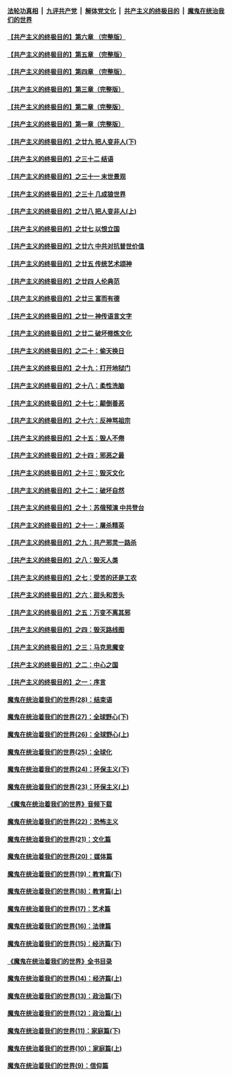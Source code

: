 

####  [法轮功真相](../../../../basic/blob/master/README.md?t=04190401) &nbsp;|&nbsp; [九评共产党](../../../../9ping.md/blob/master/README.md?t=04190401) &nbsp;|&nbsp; [解体党文化](../../../../jtdwh.md/blob/master/README.md?t=04190401)  &nbsp;|&nbsp; [共产主义的终极目的](../../../../gczydzjmd.md/blob/master/README.md?t=04190401) &nbsp;|&nbsp; [魔鬼在统治我们的世界](../../../../mgztzwmdsj.md/blob/master/README.md?t=04190401) 

#### [【共产主义的终极目的】第六章 （完整版）](../pages/nsc422/n11428913.md?t=04190401) 

#### [【共产主义的终极目的】第五章 （完整版）](../pages/nsc422/n11428912.md?t=04190401) 

#### [【共产主义的终极目的】第四章 （完整版）](../pages/nsc422/n11428907.md?t=04190401) 

#### [【共产主义的终极目的】第三章（完整版）](../pages/nsc422/n11428848.md?t=04190401) 

#### [【共产主义的终极目的】第二章（完整版）](../pages/nsc422/n11428831.md?t=04190401) 

#### [【共产主义的终极目的】第一章（完整版）](../pages/nsc422/n11417651.md?t=04190401) 

#### [【共产主义的终极目的】之廿九 把人变非人(下)](../pages/nsc422/n11344140.md?t=04190401) 

#### [【共产主义的终极目的】之三十二 结语](../pages/nsc422/n11360535.md?t=04190401) 

#### [【共产主义的终极目的】之三十一 末世景观](../pages/nsc422/n11351129.md?t=04190401) 

#### [【共产主义的终极目的】之三十 几成狼世界](../pages/nsc422/n11348280.md?t=04190401) 

#### [【共产主义的终极目的】之廿八 把人变非人(上)](../pages/nsc422/n11340492.md?t=04190401) 

#### [【共产主义的终极目的】之廿七 以恨立国](../pages/nsc422/n11336944.md?t=04190401) 

#### [【共产主义的终极目的】之廿六 中共对抗普世价值](../pages/nsc422/n11324785.md?t=04190401) 

#### [【共产主义的终极目的】之廿五 传统艺术颂神](../pages/nsc422/n11296396.md?t=04190401) 

#### [【共产主义的终极目的】之廿四 人伦典范](../pages/nsc422/n11296397.md?t=04190401) 

#### [【共产主义的终极目的】之廿三 富而有德](../pages/nsc422/n11283598.md?t=04190401) 

#### [【共产主义的终极目的】之廿一 神传语言文字](../pages/nsc422/n11263265.md?t=04190401) 

#### [【共产主义的终极目的】之廿二 破坏修炼文化](../pages/nsc422/n11245728.md?t=04190401) 

#### [【共产主义的终极目的】之二十：偷天换日](../pages/nsc422/n11238846.md?t=04190401) 

#### [【共产主义的终极目的】之十九：打开地狱门](../pages/nsc422/n11206376.md?t=04190401) 

#### [【共产主义的终极目的】之十八：柔性洗脑](../pages/nsc422/n11199994.md?t=04190401) 

#### [【共产主义的终极目的】之十七：颠倒善恶](../pages/nsc422/n11179782.md?t=04190401) 

#### [【共产主义的终极目的】之十六：反神骂祖宗](../pages/nsc422/n11166798.md?t=04190401) 

#### [【共产主义的终极目的】之十五：毁人不倦](../pages/nsc422/n11166792.md?t=04190401) 

#### [【共产主义的终极目的】之十四：邪恶之最](../pages/nsc422/n11150249.md?t=04190401) 

#### [【共产主义的终极目的】之十三：毁灭文化](../pages/nsc422/n11135227.md?t=04190401) 

#### [【共产主义的终极目的】之十二：破坏自然](../pages/nsc422/n11135214.md?t=04190401) 

#### [【共产主义的终极目的】之十：苏俄预演 中共登台](../pages/nsc422/n11118424.md?t=04190401) 

#### [【共产主义的终极目的】之十一：屠杀精英](../pages/nsc422/n11118442.md?t=04190401) 

#### [【共产主义的终极目的】之九：共产邪灵一路杀](../pages/nsc422/n11114139.md?t=04190401) 

#### [【共产主义的终极目的】之八：毁灭人类](../pages/nsc422/n11108503.md?t=04190401) 

#### [【共产主义的终极目的】之七：受苦的还是工农](../pages/nsc422/n11101809.md?t=04190401) 

#### [【共产主义的终极目的】之六：甜头和苦头](../pages/nsc422/n11096971.md?t=04190401) 

#### [【共产主义的终极目的】之五：万变不离其邪](../pages/nsc422/n11091285.md?t=04190401) 

#### [【共产主义的终极目的】之四：毁灭路线图](../pages/nsc422/n11086284.md?t=04190401) 

#### [【共产主义的终极目的】之三：马克思魔变](../pages/nsc422/n11061941.md?t=04190401) 

#### [【共产主义的终极目的】之二：中心之国](../pages/nsc422/n11047728.md?t=04190401) 

#### [【共产主义的终极目的】之一：序言](../pages/nsc422/n11086077.md?t=04190401) 

#### [魔鬼在统治着我们的世界(28)：结束语](../pages/nsc422/n10936246.md?t=04190401) 

#### [魔鬼在统治着我们的世界(27)：全球野心(下)](../pages/nsc422/n10928319.md?t=04190401) 

#### [魔鬼在统治着我们的世界(26)：全球野心(上)](../pages/nsc422/n10900318.md?t=04190401) 

#### [魔鬼在统治着我们的世界(25)：全球化](../pages/nsc422/n10788205.md?t=04190401) 

#### [魔鬼在统治着我们的世界(24)：环保主义(下)](../pages/nsc422/n10695307.md?t=04190401) 

#### [魔鬼在统治着我们的世界(23)：环保主义(上)](../pages/nsc422/n10688613.md?t=04190401) 

#### [《魔鬼在统治着我们的世界》音频下载](../pages/nsc422/n10635553.md?t=04190401) 

#### [魔鬼在统治着我们的世界(22)：恐怖主义](../pages/nsc422/n10614727.md?t=04190401) 

#### [魔鬼在统治着我们的世界(21)：文化篇](../pages/nsc422/n10597706.md?t=04190401) 

#### [魔鬼在统治着我们的世界(20)：媒体篇](../pages/nsc422/n10586579.md?t=04190401) 

#### [魔鬼在统治着我们的世界(19)：教育篇(下)](../pages/nsc422/n10564808.md?t=04190401) 

#### [魔鬼在统治着我们的世界(18)：教育篇(上)](../pages/nsc422/n10526970.md?t=04190401) 

#### [魔鬼在统治着我们的世界(17)：艺术篇](../pages/nsc422/n10499093.md?t=04190401) 

#### [魔鬼在统治着我们的世界(16)：法律篇](../pages/nsc422/n10485969.md?t=04190401) 

#### [魔鬼在统治着我们的世界(15)：经济篇(下)](../pages/nsc422/n10469975.md?t=04190401) 

#### [《魔鬼在统治着我们的世界》全书目录](../pages/nsc422/n10464261.md?t=04190401) 

#### [魔鬼在统治着我们的世界(14)：经济篇(上)](../pages/nsc422/n10457370.md?t=04190401) 

#### [魔鬼在统治着我们的世界(13)：政治篇(下)](../pages/nsc422/n10448270.md?t=04190401) 

#### [魔鬼在统治着我们的世界(12)：政治篇(上)](../pages/nsc422/n10444576.md?t=04190401) 

#### [魔鬼在统治着我们的世界(11)：家庭篇(下)](../pages/nsc422/n10440961.md?t=04190401) 

#### [魔鬼在统治着我们的世界(10)：家庭篇(上)](../pages/nsc422/n10435448.md?t=04190401) 

#### [魔鬼在统治着我们的世界(9)：信仰篇](../pages/nsc422/n10432159.md?t=04190401) 

